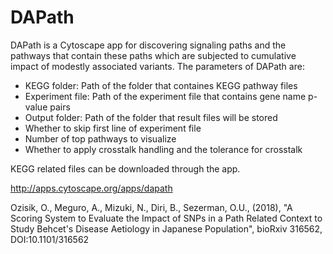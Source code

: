 # DAPath
DAPath is a Cytoscape app for discovering signaling paths and the pathways that contain these paths which are subjected to cumulative impact of modestly associated variants. The parameters of DAPath are:
- KEGG folder: Path of the folder that containes KEGG pathway files
- Experiment file: Path of the experiment file that contains gene name p-value pairs
- Output folder: Path of the folder that result files will be stored
- Whether to skip first line of experiment file
- Number of top pathways to visualize
- Whether to apply crosstalk handling and the tolerance for crosstalk

KEGG related files can be downloaded through the app.

http://apps.cytoscape.org/apps/dapath

Ozisik, O., Meguro, A., Mizuki, N., Diri, B., Sezerman, O.U., (2018), "A Scoring System to Evaluate the Impact of SNPs in a Path Related Context to Study Behcet's Disease Aetiology in Japanese Population", bioRxiv 316562, DOI:10.1101/316562
